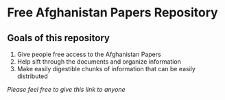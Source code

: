 # Free Afghanistan Papers Repository

## Goals of this repository

1. Give people free access to the Afghanistan Papers
2. Help sift through the documents and organize information
3. Make easily digestible chunks of information that can be easily distributed

_Please feel free to give this link to anyone_
